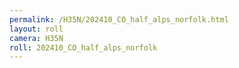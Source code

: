 ```yaml
---
permalink: /H35N/202410_CO_half_alps_norfolk.html
layout: roll
camera: H35N
roll: 202410_CO_half_alps_norfolk
---
```


<!-- Description. -->

